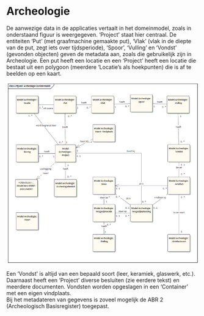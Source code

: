 # Archeologie

De aanwezige data in de applicaties vertaalt in het domeinmodel, zoals in onderstaand figuur is weergegeven. ‘Project’ staat hier centraal. De entiteiten ‘Put’ (met graafmachine gemaakte put), ‘Vlak’ (vlak in de diepte van de put, zegt iets over tijdsperiode), ‘Spoor’, ‘Vulling’ en ‘Vondst’ (gevonden objecten) geven de metadata aan, zoals die gebruikelijk zijn in Archeologie. Een put heeft een locatie en een ‘Project’ heeft een locatie die bestaat uit een polygoon (meerdere ‘Locatie’s als hoekpunten) die is af te beelden op een kaart.

![Datamodel Archeologie][archeologieDatamodel]

[archeologieDatamodel]: image/EAID_C91D2D84_69FA_4320_BFE0_F10EFEB8F49B.gif "Datamodel Archeologie"

Een ‘Vondst’ is altijd van een bepaald soort (leer, keramiek, glaswerk, etc.). Daarnaast heeft een ‘Project’ diverse besluiten (zie eerdere tekst) en meerdere documenten. Vondsten worden opgeslagen in een ‘Container’ met een eigen vindplaats.  
Bij het metadateren van gegevens is zoveel mogelijk de ABR 2 (Archeologisch Basisregister) toegepast.